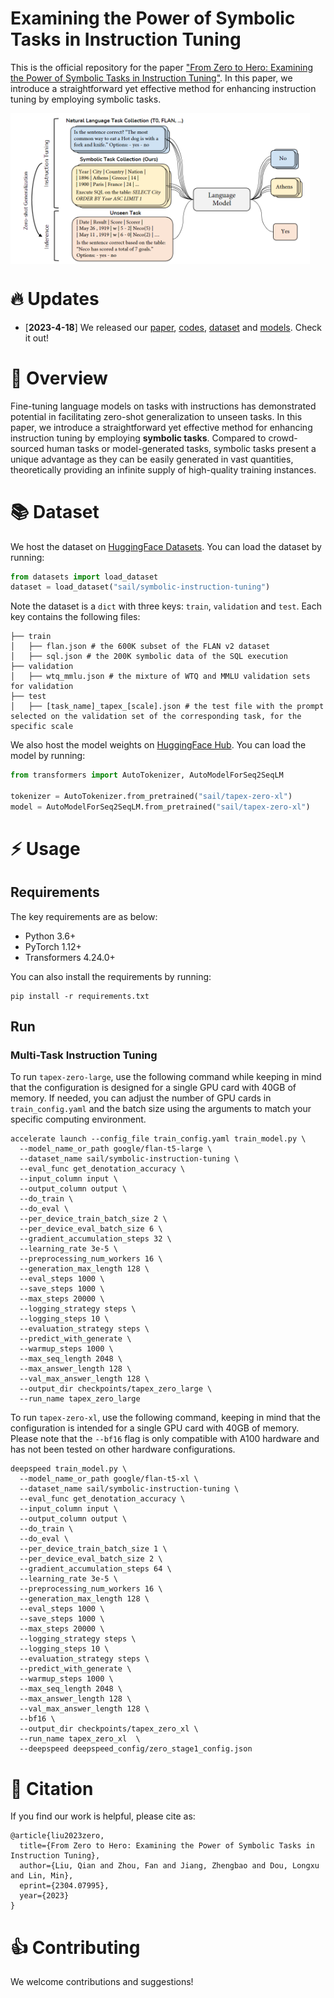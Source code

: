 # Examining the Power of Symbolic Tasks in Instruction Tuning

This is the official repository for the paper ["From Zero to Hero: Examining the Power of Symbolic Tasks in Instruction Tuning"](https://arxiv.org/abs/2304.07995). In this paper, we introduce a straightforward yet effective method for enhancing instruction tuning by employing symbolic tasks. 

<img src="misc/tapex-zero.jpg" align="middle" width="95%">

# 🔥 Updates
- [**2023-4-18**] We released our [paper](https://arxiv.org/abs/2304.07995), [codes](https://github.com/sail-sg/symbolic-instruction-tuning), [dataset](https://huggingface.co/datasets/sail/symbolic-instruction-tuning) and [models](https://huggingface.co/models?search=sail/tapex-zero). Check it out!


# 🏴󠁶󠁵󠁭󠁡󠁰󠁿 Overview

Fine-tuning language models on tasks with instructions has demonstrated potential in facilitating zero-shot generalization to unseen tasks. In this paper, we introduce a straightforward yet effective method for enhancing instruction tuning by employing **symbolic tasks**. Compared to crowd-sourced human tasks or model-generated tasks, symbolic tasks present a unique advantage as they can be easily generated in vast quantities, theoretically providing an infinite supply of high-quality training instances.

# 📚 Dataset

We host the dataset on [HuggingFace Datasets](https://huggingface.co/datasets/sail/symbolic-instruction-tuning). You can load the dataset by running:

```python
from datasets import load_dataset
dataset = load_dataset("sail/symbolic-instruction-tuning")
```

Note the dataset is a `dict` with three keys: `train`, `validation` and `test`. Each key contains the following files:

```
├── train
│   ├── flan.json # the 600K subset of the FLAN v2 dataset
│   ├── sql.json # the 200K symbolic data of the SQL execution
├── validation
│   ├── wtq_mmlu.json # the mixture of WTQ and MMLU validation sets for validation
├── test
│   ├── [task_name]_tapex_[scale].json # the test file with the prompt selected on the validation set of the corresponding task, for the specific scale
```

We also host the model weights on [HuggingFace Hub](https://huggingface.co/models?search=sail/tapex-zero). You can load the model by running:

```python
from transformers import AutoTokenizer, AutoModelForSeq2SeqLM

tokenizer = AutoTokenizer.from_pretrained("sail/tapex-zero-xl")
model = AutoModelForSeq2SeqLM.from_pretrained("sail/tapex-zero-xl")
```

# ⚡️ Usage

## Requirements

The key requirements are as below:

- Python 3.6+
- PyTorch 1.12+
- Transformers 4.24.0+

You can also install the requirements by running:
```shell
pip install -r requirements.txt
```

## Run

### Multi-Task Instruction Tuning

To run `tapex-zero-large`, use the following command while keeping in mind that the configuration is designed for a single GPU card with 40GB of memory. If needed, you can adjust the number of GPU cards in `train_config.yaml` and the batch size using the arguments to match your specific computing environment.


```shell
accelerate launch --config_file train_config.yaml train_model.py \
  --model_name_or_path google/flan-t5-large \
  --dataset_name sail/symbolic-instruction-tuning \
  --eval_func get_denotation_accuracy \
  --input_column input \
  --output_column output \
  --do_train \
  --do_eval \
  --per_device_train_batch_size 2 \
  --per_device_eval_batch_size 6 \
  --gradient_accumulation_steps 32 \
  --learning_rate 3e-5 \
  --preprocessing_num_workers 16 \
  --generation_max_length 128 \
  --eval_steps 1000 \
  --save_steps 1000 \
  --max_steps 20000 \
  --logging_strategy steps \
  --logging_steps 10 \
  --evaluation_strategy steps \
  --predict_with_generate \
  --warmup_steps 1000 \
  --max_seq_length 2048 \
  --max_answer_length 128 \
  --val_max_answer_length 128 \
  --output_dir checkpoints/tapex_zero_large \
  --run_name tapex_zero_large
```

To run `tapex-zero-xl`, use the following command, keeping in mind that the configuration is intended for a single GPU card with 40GB of memory. Please note that the `--bf16` flag is only compatible with A100 hardware and has not been tested on other hardware configurations.


```shell
deepspeed train_model.py \
  --model_name_or_path google/flan-t5-xl \
  --dataset_name sail/symbolic-instruction-tuning \
  --eval_func get_denotation_accuracy \
  --input_column input \
  --output_column output \
  --do_train \
  --do_eval \
  --per_device_train_batch_size 1 \
  --per_device_eval_batch_size 2 \
  --gradient_accumulation_steps 64 \
  --learning_rate 3e-5 \
  --preprocessing_num_workers 16 \
  --generation_max_length 128 \
  --eval_steps 1000 \
  --save_steps 1000 \
  --max_steps 20000 \
  --logging_strategy steps \
  --logging_steps 10 \
  --evaluation_strategy steps \
  --predict_with_generate \
  --warmup_steps 1000 \
  --max_seq_length 2048 \
  --max_answer_length 128 \
  --val_max_answer_length 128 \
  --bf16 \
  --output_dir checkpoints/tapex_zero_xl \
  --run_name tapex_zero_xl  \
  --deepspeed deepspeed_config/zero_stage1_config.json
```

# 💬 Citation
If you find our work is helpful, please cite as:
```
@article{liu2023zero,
  title={From Zero to Hero: Examining the Power of Symbolic Tasks in Instruction Tuning},
  author={Liu, Qian and Zhou, Fan and Jiang, Zhengbao and Dou, Longxu and Lin, Min},
  eprint={2304.07995},
  year={2023}
}
```

# 👍 Contributing

We welcome contributions and suggestions!
